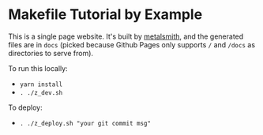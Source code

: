 # Makefile Tutorial by Example


This is a single page website. It's built by [metalsmith](https://metalsmith.io/), and the generated files are in `docs` (picked because Github Pages only supports `/` and `/docs` as directories to serve from).

To run this locally:
- `yarn install`
- ``. ./z_dev.sh``

To deploy:
- ``. ./z_deploy.sh "your git commit msg"``